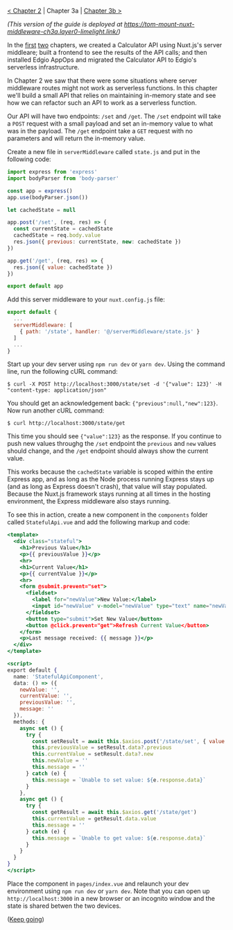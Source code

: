 [< Chapter 2](./ch2.md) | Chapter 3a | [Chapter 3b >](./ch3b.md)

_(This version of the guide is deployed at https://tom-mount-nuxt-middleware-ch3a.layer0-limelight.link/)_

In the [first](./ch1.md) [two](./ch2.md) chapters, we created a Calculator API using Nuxt.js's server middleare; built a frontend to see the results of the API calls; and then installed Edgio AppOps and migrated the Calculator API to Edgio's serverless infrastructure.

In Chapter 2 we saw that there were some situations where server middleware routes might not work as serverless functions. In this chapter we'll build a small API that relies on maintaining in-memory state and see how we can refactor such an API to work as a serverless function.

Our API will have two endpoints: `/set` and `/get`. The `/set` endpoint will take a `POST` request with a small payload and set an in-memory value to what was in the payload. The `/get` endpoint take a `GET` request with no parameters and will return the in-memory value.

Create a new file in `serverMiddleware` called `state.js` and put in the following code:

```js
import express from 'express'
import bodyParser from 'body-parser'

const app = express()
app.use(bodyParser.json())

let cachedState = null

app.post('/set', (req, res) => {
  const currentState = cachedState
  cachedState = req.body.value
  res.json({ previous: currentState, new: cachedState })
})

app.get('/get', (req, res) => {
  res.json({ value: cachedState })
})

export default app
```

Add this server middleware to your `nuxt.config.js` file:

```js
export default {
  ...
  serverMiddleware: [
    { path: '/state', handler: '@/serverMiddleware/state.js' }
  ]
  ...
}
```

Start up your dev server using `npm run dev` or `yarn dev`. Using the command line, run the following cURL command:

```
$ curl -X POST http://localhost:3000/state/set -d '{"value": 123}' -H "content-type: application/json"
```

You should get an acknowledgement back: `{"previous":null,"new":123}`. Now run another cURL command:

```
$ curl http://localhost:3000/state/get
```

This time you should see `{"value":123}` as the response. If you continue to push new values throughg the `/set` endpoint the `previous` and `new` values should change, and the `/get` endpoint should always show the current value.

This works because the `cachedState` variable is scoped within the entire Express app, and as long as the Node process running Express stays up (and as long as Express doesn't crash), that value will stay populated. Because the Nuxt.js framework stays running at all times in the hosting environment, the Express middleware also stays running.

To see this in action, create a new component in the `components` folder called `StatefulApi.vue` and add the following markup and code:

```jsx
<template>
  <div class="stateful">
    <h1>Previous Value</h1>
    <p>{{ previousValue }}</p>
    <hr>
    <h1>Current Value</h1>
    <p>{{ currentValue }}</p>
    <hr>
    <form @submit.prevent="set">
      <fieldset>
        <label for="newValue">New Value:</label>
        <input id="newValue" v-model="newValue" type="text" name="newValue">
      </fieldset>
      <button type="submit">Set New Value</button>
      <button @click.prevent="get">Refresh Current Value</button>
    </form>
    <p>Last message received: {{ message }}</p>
  </div>
</template>

<script>
export default {
  name: 'StatefulApiComponent',
  data: () => ({
    newValue: '',
    currentValue: '',
    previousValue: '',
    message: ''
  }),
  methods: {
    async set () {
      try {
        const setResult = await this.$axios.post('/state/set', { value: this.newValue })
        this.previousValue = setResult.data?.previous
        this.currentValue = setResult.data?.new
        this.newValue = ''
        this.message = ''
      } catch (e) {
        this.message = `Unable to set value: ${e.response.data}`
      }
    },
    async get () {
      try {
        const getResult = await this.$axios.get('/state/get')
        this.currentValue = getResult.data.value
        this.message = ''
      } catch (e) {
        this.message = `Unable to get value: ${e.response.data}`
      }
    }
  }
}
</script>
```

Place the component in `pages/index.vue` and relaunch your dev environment using `npm run dev` or `yarn dev`. Note that you can open up `http://localhost:3000` in a new browser or an incognito window and the state is shared betwen the two devices.

([Keep going](./ch3b.md))
